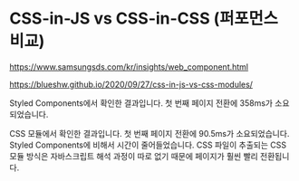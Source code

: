 # CSS-in-JS vs CSS-in-CSS (퍼포먼스 비교)

https://www.samsungsds.com/kr/insights/web_component.html

https://blueshw.github.io/2020/09/27/css-in-js-vs-css-modules/

Styled Components에서 확인한 결과입니다. 첫 번째 페이지 전환에 358ms가 소요되었습니다.

CSS 모듈에서 확인한 결과입니다. 첫 번째 페이지 전환에 90.5ms가 소요되었습니다. Styled Components에 비해서 시간이 줄어들었습니다. CSS 파일이 추출되는 CSS 모듈 방식은 자바스크립트 해석 과정이 따로 없기 때문에 페이지가 훨씬 빨리 전환됩니다.
